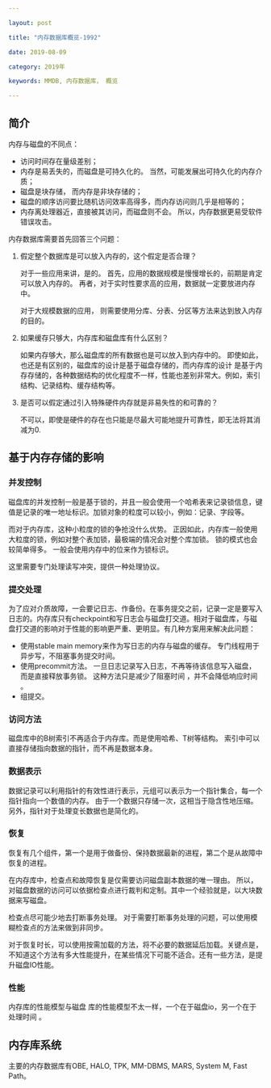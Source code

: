 ```yaml
---

layout: post

title: "内存数据库概览-1992"

date: 2019-08-09

category: 2019年

keywords: MMDB, 内存数据库， 概览

---
```


## 简介

内存与磁盘的不同点：

- 访问时间存在量级差别； 
- 内存是易丢失的，而磁盘是可持久化的。 当然，可能发展出可持久化的内存介质； 
- 磁盘是块存储， 而内存是非块存储的；
- 磁盘的顺序访问要比随机访问效率高得多，而内存访问则几乎是相等的； 
- 内存离处理器近，直接被其访问，而磁盘则不会。 所以，内存数据更易受软件错误攻击。

内存数据库需要首先回答三个问题：

1. 假定整个数据库是可以放入内存的，这个假定是否合理？

   对于一些应用来讲，是的。 首先，应用的数据规模是慢慢增长的，前期是肯定可以放入内存的。 再者，对于实时性要求高的应用，数据就一定要放进内存中。

   对于大规模数据的应用， 则需要使用分库、分表、分区等方法来达到放入内存的目的。

2. 如果缓存只够大，内存库和磁盘库有什么区别？

   如果内存够大，那么磁盘库的所有数据也是可以放入到内存中的。 即使如此，也还是有区别的，磁盘库的设计是基于磁盘存储的，而内存库的设计 是基于内存存储的，各种数据结构的优化程度不一样，性能也差别非常大。例如，索引结构、记录结构、缓存结构等。

3. 是否可以假定通过引入特殊硬件内存就是非易失性的和可靠的？

   不可以，即使是硬件的存在也只能是尽最大可能地提升可靠性，即无法将其消减为0. 

## 基于内存存储的影响

### 并发控制

磁盘库的并发控制一般是基于锁的，并且一般会使用一个哈希表来记录锁信息，键值是记录的唯一地址标识。加锁对象的粒度可以较小，例如：记录、字段等。

而对于内存库，这种小粒度的锁的争抢没什么优势。 正因如此，内存库一般使用大粒度的锁，例如对整个表加锁，最极端的情况会对整个库加锁。 锁的模式也会较简单得多。  一般会使用内存中的位来作为锁标识。 

这里需要专门处理读写冲突，提供一种处理协议。 

### 提交处理

为了应对介质故障，一会要记日志、作备份。在事务提交之前，记录一定是要写入日志的。内存库只有checkpoint和写日志会与磁盘打交道。相对于磁盘库，与磁盘打交道的影响对于性能的影响更严重、更明显。有几种方案用来解决此问题：

- 使用stable main memory来作为写日志的内存与磁盘的缓存。 专门线程用于异步写，不阻塞事务提交时间。
- 使用precommit方法。 一旦日志记录写入日志，不再等待该信息写入磁盘，而是直接释放事务锁。 这种方法只是减少了阻塞时间 ，并不会降低响应时间 。
- 组提交。 

### 访问方法

磁盘库中的B树索引不再适合于内存库。而是使用哈希、T树等结构。 索引中可以直接存储指向数据的指针，而不再是数据本身。

### 数据表示

数据记录可以利用指针的有效性进行表示，元组可以表示为一个指针集合，每一个指针指向一个数值的内存。 由于一个数据只存储一次，这相当于隐含性地压缩。 另外，指针对于处理变长数据也是简化的。

### 恢复

恢复有几个组件，第一个是用于做备份、保持数据最新的进程，第二个是从故障中恢复的进程。

在内存库中，检查点和故障恢复是仅需要访问磁盘副本数据的唯一理由。 所以，对磁盘数据的访问可以依据检查点进行裁判和定制。其中一个经验就是，以大块数据来写磁盘。

检查点尽可能少地去打断事务处理。 对于需要打断事务处理的问题，可以使用模糊检查点的方法来做到非同步。

对于恢复时长，可以使用按需加载的方法，将不必要的数据延后加载。关键点是，不知道这个方法有多大性能提升，在某些情况下可能不适合。还有一些方法，是提升磁盘IO性能。

### 性能

内存库的性能模型与磁盘 库的性能模型不太一样，一个在于磁盘io，另一个在于处理时间 。 

## 内存库系统

主要的内存数据库有OBE, HALO, TPK, MM-DBMS, MARS, System M, Fast Path。